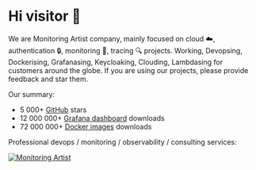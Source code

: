 # Hi visitor 👋

We are Monitoring Artist company, mainly focused on cloud ☁️, authentication 🔒, monitoring 📣, tracing 🔍 projects.
Working, Devopsing, Dockerising, Grafanasing, Keycloaking, Clouding, Lambdasing for customers around the globe. 
If you are using our projects, please provide feedback and star them.

Our summary:
* 5 000+ [GitHub](https://github.com/monitoringartist/) stars
* 12 000 000+ [Grafana dashboard](https://grafana.net/monitoringartist) downloads
* 72 000 000+ [Docker images](https://hub.docker.com/u/monitoringartist/) downloads

Professional devops / monitoring / observability / consulting services:

[![Monitoring Artist](http://monitoringartist.com/img/github-monitoring-artist-logo.jpg)](http://www.monitoringartist.com 'DevOps / Docker / Kubernetes / AWS ECS / Google GCP / Zabbix / Zenoss / Terraform / Monitoring')
